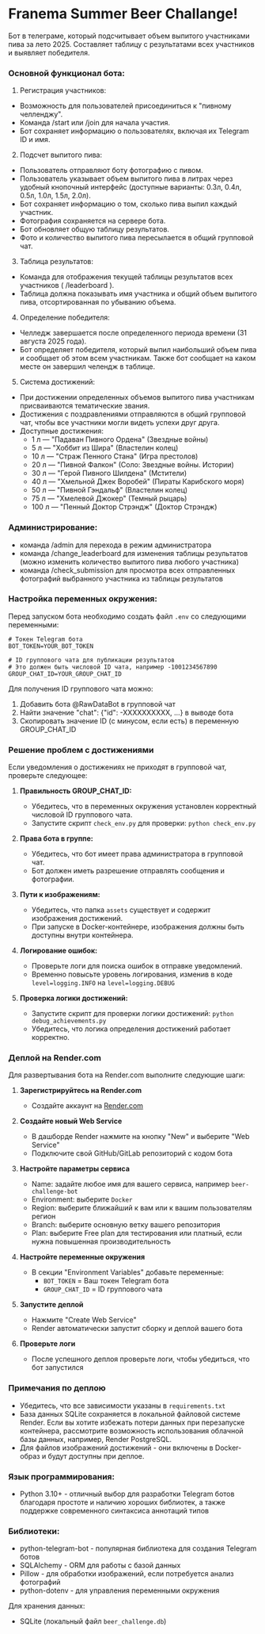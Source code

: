 # Franema Summer Beer Challange!
Бот в телеграме, который подсчитывает объем выпитого участниками пива за лето 2025. Составляет таблицу с результатами всех участников и выявляет победителя.

### Основной функционал бота:
1. Регистрация участников:
- Возможность для пользователей присоединиться к "пивному челленджу".
- Команда /start или /join для начала участия.
- Бот сохраняет информацию о пользователях, включая их Telegram ID и имя.

2. Подсчет выпитого пива:
- Пользователь отправляют боту фотографию с пивом.
- Пользователь указывает объем выпитого пива в литрах через удобный кнопочный интерфейс (доступные варианты: 0.3л, 0.4л, 0.5л, 1.0л, 1.5л, 2.0л).
- Бот сохраняет информацию о том, сколько пива выпил каждый участник.
- Фотография сохраняется на сервере бота.
- Бот обновляет общую таблицу результатов.
- Фото и количество выпитого пива пересылается в общий групповой чат.

3. Таблица результатов:
- Команда для отображения текущей таблицы результатов всех участников ( /leaderboard ).
- Таблица должна показывать имя участника и общий объем выпитого пива, отсортированная по убыванию объема.

4. Определение победителя:
- Челледж завершается после определенного периода времени (31 августа 2025 года).
- Бот определяет победителя, который выпил наибольший объем пива и сообщает об этом всем участникам. Также бот сообщает на каком месте он завершил челендж в таблице.

5. Система достижений:
- При достижении определенных объемов выпитого пива участникам присваиваются тематические звания.
- Достижения с поздравлениями отправляются в общий групповой чат, чтобы все участники могли видеть успехи друг друга.
- Доступные достижения:
  - 1 л — "Падаван Пивного Ордена" (Звездные войны)
  - 5 л — "Хоббит из Шира" (Властелин колец)
  - 10 л — "Страж Пенного Стана" (Игра престолов)
  - 20 л — "Пивной Фалкон" (Соло: Звездные войны. Истории)
  - 30 л — "Герой Пивного Шилдена" (Мстители)
  - 40 л — "Хмельной Джек Воробей" (Пираты Карибского моря)
  - 50 л — "Пивной Гэндальф" (Властелин колец)
  - 75 л — "Хмелевой Джокер" (Темный рыцарь)
  - 100 л — "Пенный Доктор Стрэндж" (Доктор Стрэндж)

### Администрирование:
- команда /admin для перехода в режим администратора
- команда /change_leaderboard для изменения таблицы результатов (можно изменить количество выпитого пива любого участника)
- команда /check_submission для просмотра всех отправленных фотографий выбранного участника из таблицы результатов

### Настройка переменных окружения:
Перед запуском бота необходимо создать файл `.env` со следующими переменными:
```
# Токен Telegram бота
BOT_TOKEN=YOUR_BOT_TOKEN

# ID группового чата для публикации результатов
# Это должен быть числовой ID чата, например -1001234567890
GROUP_CHAT_ID=YOUR_GROUP_CHAT_ID
```

Для получения ID группового чата можно:
1. Добавить бота @RawDataBot в групповой чат
2. Найти значение "chat": {"id": -XXXXXXXXXX, ...} в выводе бота
3. Скопировать значение ID (с минусом, если есть) в переменную GROUP_CHAT_ID

### Решение проблем с достижениями

Если уведомления о достижениях не приходят в групповой чат, проверьте следующее:

1. **Правильность GROUP_CHAT_ID:**
   - Убедитесь, что в переменных окружения установлен корректный числовой ID группового чата.
   - Запустите скрипт `check_env.py` для проверки: `python check_env.py`

2. **Права бота в группе:**
   - Убедитесь, что бот имеет права администратора в групповой чат.
   - Бот должен иметь разрешение отправлять сообщения и фотографии.

3. **Пути к изображениям:**
   - Убедитесь, что папка `assets` существует и содержит изображения достижений.
   - При запуске в Docker-контейнере, изображения должны быть доступны внутри контейнера.

4. **Логирование ошибок:**
   - Проверьте логи для поиска ошибок в отправке уведомлений.
   - Временно повысьте уровень логирования, изменив в коде `level=logging.INFO` на `level=logging.DEBUG`

5. **Проверка логики достижений:**
   - Запустите скрипт для проверки логики достижений: `python debug_achievements.py`
   - Убедитесь, что логика определения достижений работает корректно.

### Деплой на Render.com

Для развертывания бота на Render.com выполните следующие шаги:

1. **Зарегистрируйтесь на Render.com**
   - Создайте аккаунт на [Render.com](https://render.com)

2. **Создайте новый Web Service**
   - В дашборде Render нажмите на кнопку "New" и выберите "Web Service"
   - Подключите свой GitHub/GitLab репозиторий с кодом бота

3. **Настройте параметры сервиса**
   - Name: задайте любое имя для вашего сервиса, например `beer-challenge-bot`
   - Environment: выберите `Docker`
   - Region: выберите ближайший к вам или к вашим пользователям регион
   - Branch: выберите основную ветку вашего репозитория
   - Plan: выберите Free plan для тестирования или платный, если нужна повышенная производительность

4. **Настройте переменные окружения**
   - В секции "Environment Variables" добавьте переменные:
     - `BOT_TOKEN` = Ваш токен Telegram бота
     - `GROUP_CHAT_ID` = ID группового чата

5. **Запустите деплой**
   - Нажмите "Create Web Service"
   - Render автоматически запустит сборку и деплой вашего бота

6. **Проверьте логи**
   - После успешного деплоя проверьте логи, чтобы убедиться, что бот запустился

### Примечания по деплою

- Убедитесь, что все зависимости указаны в `requirements.txt`
- База данных SQLite сохраняется в локальной файловой системе Render. Если вы хотите избежать потери данных при перезапуске контейнера, рассмотрите возможность использования облачной базы данных, например, Render PostgreSQL.
- Для файлов изображений достижений - они включены в Docker-образ и будут доступны при деплое.

### Язык программирования:
- Python 3.10+ - отличный выбор для разработки Telegram ботов благодаря простоте и наличию хороших библиотек, а также поддержке современного синтаксиса аннотаций типов

### Библиотеки:
- python-telegram-bot - популярная библиотека для создания Telegram ботов
- SQLAlchemy - ORM для работы с базой данных
- Pillow - для обработки изображений, если потребуется анализ фотографий
- python-dotenv - для управления переменными окружения

Для хранения данных:
- SQLite (локальный файл `beer_challenge.db`)
